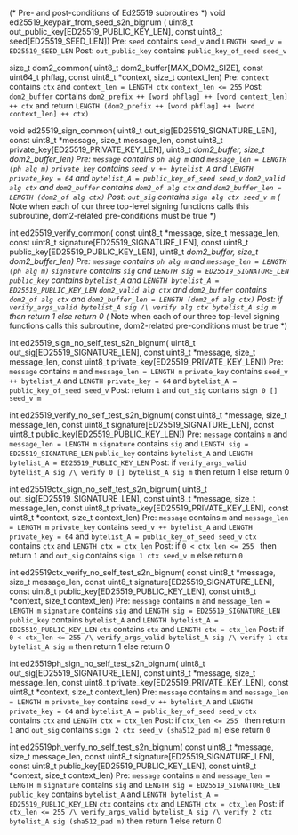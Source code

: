 (* Pre- and post-conditions of Ed25519 subroutines *)
void ed25519_keypair_from_seed_s2n_bignum (
  uint8_t out_public_key[ED25519_PUBLIC_KEY_LEN],
  const uint8_t seed[ED25519_SEED_LEN])
Pre:
  `seed` contains `seed_v` and `LENGTH seed_v = ED25519_SEED_LEN`
Post:
  `out_public_key` contains `public_key_of_seed seed_v`


size_t dom2_common(
    uint8_t dom2_buffer[MAX_DOM2_SIZE], const uint64_t phflag,
    const uint8_t *context, size_t context_len)
Pre:
  `context` contains `ctx` and `context_len = LENGTH ctx`
  `context_len <= 255`
Post:
  `dom2_buffer` contains `dom2_prefix ++ [word phflag] ++ [word context_len] ++ ctx` and
  return `LENGTH (dom2_prefix ++ [word phflag] ++ [word context_len] ++ ctx)`


void ed25519_sign_common(
    uint8_t out_sig[ED25519_SIGNATURE_LEN], const uint8_t *message,
    size_t message_len, const uint8_t private_key[ED25519_PRIVATE_KEY_LEN],
    uint8_t *dom2_buffer, size_t dom2_buffer_len)
Pre:
  `message` contains `ph alg m` and `message_len = LENGTH (ph alg m)`
  `private_key` contains `seed_v ++ bytelist_A` and
    `LENGTH private_key = 64` and `bytelist_A = public_key_of_seed seed_v`
  `dom2_valid alg ctx` and
  `dom2_buffer` contains `dom2_of alg ctx` and `dom2_buffer_len = LENGTH (dom2_of alg ctx)`
Post: 
  `out_sig` contains `sign alg ctx seed_v m`
  (* Note when each of our three top-level signing functions calls this subroutine,
     dom2-related pre-conditions must be true *)


int ed25519_verify_common(
    const uint8_t *message, size_t message_len,
    const uint8_t signature[ED25519_SIGNATURE_LEN],
    const uint8_t public_key[ED25519_PUBLIC_KEY_LEN],
    uint8_t *dom2_buffer, size_t dom2_buffer_len)
Pre:
  `message` contains `ph alg m` and `message_len = LENGTH (ph alg m)`
  `signature` contains `sig` and `LENGTH sig = ED25519_SIGNATURE_LEN`
  `public_key` contains `bytelist_A` and `LENGTH bytelist_A = ED25519_PUBLIC_KEY_LEN`
  `dom2_valid alg ctx` and
  `dom2_buffer` contains `dom2_of alg ctx` and `dom2_buffer_len = LENGTH (dom2_of alg ctx)`
Post: 
  if `verify_args_valid bytelist_A sig /\ verify alg ctx bytelist_A sig m`
  then return 1
  else return 0
  (* Note when each of our three top-level signing functions calls this subroutine,
     dom2-related pre-conditions must be true *)


int ed25519_sign_no_self_test_s2n_bignum(
    uint8_t out_sig[ED25519_SIGNATURE_LEN], const uint8_t *message,
    size_t message_len, const uint8_t private_key[ED25519_PRIVATE_KEY_LEN])
Pre:
  `message` contains `m` and `message_len = LENGTH m`
  `private_key` contains `seed_v ++ bytelist_A` and
    `LENGTH private_key = 64` and `bytelist_A = public_key_of_seed seed_v`
Post:
  return `1` and `out_sig` contains `sign 0 [] seed_v m`


int ed25519_verify_no_self_test_s2n_bignum(
    const uint8_t *message, size_t message_len,
    const uint8_t signature[ED25519_SIGNATURE_LEN],
    const uint8_t public_key[ED25519_PUBLIC_KEY_LEN])
Pre:
  `message` contains `m` and `message_len = LENGTH m`
  `signature` contains `sig` and `LENGTH sig = ED25519_SIGNATURE_LEN`
  `public_key` contains `bytelist_A` and `LENGTH bytelist_A = ED25519_PUBLIC_KEY_LEN`
Post: 
  if `verify_args_valid bytelist_A sig /\ verify 0 [] bytelist_A sig m`
  then return 1
  else return 0


int ed25519ctx_sign_no_self_test_s2n_bignum(
    uint8_t out_sig[ED25519_SIGNATURE_LEN], const uint8_t *message,
    size_t message_len, const uint8_t private_key[ED25519_PRIVATE_KEY_LEN],
    const uint8_t *context, size_t context_len)
Pre:
  `message` contains `m` and `message_len = LENGTH m`
  `private_key` contains `seed_v ++ bytelist_A` and
    `LENGTH private_key = 64` and `bytelist_A = public_key_of_seed seed_v`
  `ctx` contains `ctx` and `LENGTH ctx = ctx_len`
Post: 
  if `0 < ctx_len <= 255 ` then return `1` and `out_sig` contains `sign 1 ctx seed_v m`
  else return `0`


int ed25519ctx_verify_no_self_test_s2n_bignum(
    const uint8_t *message, size_t message_len,
    const uint8_t signature[ED25519_SIGNATURE_LEN],
    const uint8_t public_key[ED25519_PUBLIC_KEY_LEN], const uint8_t *context,
    size_t context_len)
Pre:
  `message` contains `m` and `message_len = LENGTH m`
  `signature` contains `sig` and `LENGTH sig = ED25519_SIGNATURE_LEN`
  `public_key` contains `bytelist_A` and `LENGTH bytelist_A = ED25519_PUBLIC_KEY_LEN`
  `ctx` contains `ctx` and `LENGTH ctx = ctx_len`
Post: 
  if `0 < ctx_len <= 255 /\ verify_args_valid bytelist_A sig /\ verify 1 ctx bytelist_A sig m`
  then return 1
  else return 0


int ed25519ph_sign_no_self_test_s2n_bignum(
    uint8_t out_sig[ED25519_SIGNATURE_LEN], const uint8_t *message,
    size_t message_len, const uint8_t private_key[ED25519_PRIVATE_KEY_LEN],
    const uint8_t *context, size_t context_len)
Pre:
  `message` contains `m` and `message_len = LENGTH m`
  `private_key` contains `seed_v ++ bytelist_A` and
    `LENGTH private_key = 64` and `bytelist_A = public_key_of_seed seed_v`
  `ctx` contains `ctx` and `LENGTH ctx = ctx_len`
Post: 
  if `ctx_len <= 255 ` then return `1` and `out_sig` contains `sign 2 ctx seed_v (sha512_pad m)`
  else return `0`


int ed25519ph_verify_no_self_test_s2n_bignum(
    const uint8_t *message, size_t message_len,
    const uint8_t signature[ED25519_SIGNATURE_LEN],
    const uint8_t public_key[ED25519_PUBLIC_KEY_LEN], const uint8_t *context,
    size_t context_len)
Pre:
  `message` contains `m` and `message_len = LENGTH m`
  `signature` contains `sig` and `LENGTH sig = ED25519_SIGNATURE_LEN`
  `public_key` contains `bytelist_A` and `LENGTH bytelist_A = ED25519_PUBLIC_KEY_LEN`
  `ctx` contains `ctx` and `LENGTH ctx = ctx_len`
Post: 
  if `ctx_len <= 255 /\ verify_args_valid bytelist_A sig /\ verify 2 ctx bytelist_A sig (sha512_pad m)`
  then return 1
  else return 0
